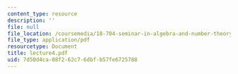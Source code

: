 ```yaml
---
content_type: resource
description: ''
file: null
file_location: /coursemedia/18-704-seminar-in-algebra-and-number-theory-rational-points-on-elliptic-curves-fall-2004/7d50d4ca08f262c76dbfb57fe6725788_lecture4.pdf
file_type: application/pdf
resourcetype: Document
title: lecture4.pdf
uid: 7d50d4ca-08f2-62c7-6dbf-b57fe6725788
---
```

